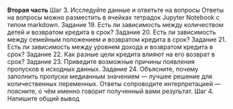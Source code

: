 **Вторая часть**
Шаг 3. Исследуйте данные и ответьте на вопросы
Ответы на вопросы можно разместить в ячейках тетрадок Jupyter Notebook с типом markdown.
Задание 19. Есть ли зависимость между количеством детей и возвратом кредита в срок?
Задание 20. Есть ли зависимость между семейным положением и возвратом кредита в срок?
Задание 21. Есть ли зависимость между уровнем дохода и возвратом кредита в срок?
Задание 22. Как разные цели кредита влияют на его возврат в срок?
Задание 23. Приведите возможные причины появления пропусков в исходных данных.
Задание 24. Объясните, почему заполнить пропуски медианным значением — лучшее решение для количественных переменных.
Ответы сопроводите интерпретацией — поясните, о чём именно говорит полученный вами результат.
Шаг 4. Напишите общий вывод
